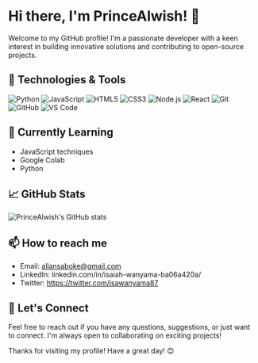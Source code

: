 # Hi there, I'm PrinceAlwish! 👋

Welcome to my GitHub profile! I'm a passionate developer with a keen interest in building innovative solutions and contributing to open-source projects.

## 🔧 Technologies & Tools

![Python](https://img.shields.io/badge/-Python-333a50?style=flat&logo=python)
![JavaScript](https://img.shields.io/badge/-JavaScript-333a50?style=flat&logo=javascript)
![HTML5](https://img.shields.io/badge/-HTML5-333a50?style=flat&logo=html5)
![CSS3](https://img.shields.io/badge/-CSS3-333a50?style=flat&logo=css3)
![Node.js](https://img.shields.io/badge/-Node.js-333a50?style=flat&logo=node.js)
![React](https://img.shields.io/badge/-React-333a50?style=flat&logo=react)
![Git](https://img.shields.io/badge/-Git-333a50?style=flat&logo=git)
![GitHub](https://img.shields.io/badge/-GitHub-333a50?style=flat&logo=github)
![VS Code](https://img.shields.io/badge/-VS%20Code-333a50?style=flat&logo=visual-studio-code)

## 🌱 Currently Learning

-  JavaScript techniques
-  Google Colab
-  Python


## 📈 GitHub Stats

![PrinceAlwish's GitHub stats](https://github-readme-stats.vercel.app/api?username=PrinceAlwish&show_icons=true&theme=radical)

## 📫 How to reach me

- Email: allansaboke@gmail.com
- LinkedIn: linkedin.com/in/isaiah-wanyama-ba06a420a/
- Twitter: https://twitter.com/isawanyama87

## 💬 Let's Connect

Feel free to reach out if you have any questions, suggestions, or just want to connect. I'm always open to collaborating on exciting projects!

Thanks for visiting my profile! Have a great day! 😊
